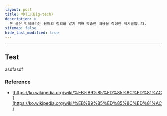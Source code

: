 ```yaml
---
layout: post
title: 빅테크(Big-tech)
description: >
  본 글은 빅테크라는 용어의 정의를 알기 위해 학습한 내용을 작성한 게시글입니다.
sitemap: false
hide_last_modified: true
---
```


---

## Test

asdfasdf

### Reference

- [https://ko.wikipedia.org/wiki/%EB%B9%85%ED%85%8C%ED%81%AC](https://ko.wikipedia.org/wiki/%EB%B9%85%ED%85%8C%ED%81%AC)
